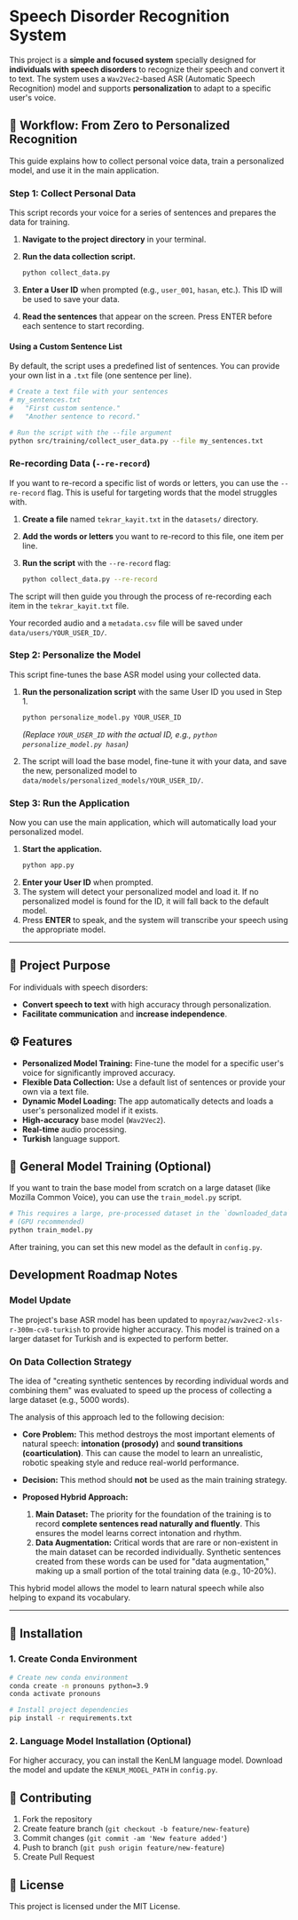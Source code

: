 # Speech Disorder Recognition System

This project is a **simple and focused system** specially designed for **individuals with speech disorders** to recognize their speech and convert it to text. The system uses a `Wav2Vec2`-based ASR (Automatic Speech Recognition) model and supports **personalization** to adapt to a specific user's voice.

## 🚀 Workflow: From Zero to Personalized Recognition

This guide explains how to collect personal voice data, train a personalized model, and use it in the main application.

### Step 1: Collect Personal Data

This script records your voice for a series of sentences and prepares the data for training.

1.  **Navigate to the project directory** in your terminal.
2.  **Run the data collection script.**

    ```bash
    python collect_data.py
    ```
3.  **Enter a User ID** when prompted (e.g., `user_001`, `hasan`, etc.). This ID will be used to save your data.
4.  **Read the sentences** that appear on the screen. Press ENTER before each sentence to start recording.

#### Using a Custom Sentence List

By default, the script uses a predefined list of sentences. You can provide your own list in a `.txt` file (one sentence per line).

```bash
# Create a text file with your sentences
# my_sentences.txt
#   "First custom sentence."
#   "Another sentence to record."

# Run the script with the --file argument
python src/training/collect_user_data.py --file my_sentences.txt
```

### Re-recording Data (`--re-record`)

If you want to re-record a specific list of words or letters, you can use the `--re-record` flag. This is useful for targeting words that the model struggles with.

1.  **Create a file** named `tekrar_kayit.txt` in the `datasets/` directory.
2.  **Add the words or letters** you want to re-record to this file, one item per line.
3.  **Run the script** with the `--re-record` flag:

    ```bash
    python collect_data.py --re-record
    ```

The script will then guide you through the process of re-recording each item in the `tekrar_kayit.txt` file.

Your recorded audio and a `metadata.csv` file will be saved under `data/users/YOUR_USER_ID/`.

### Step 2: Personalize the Model

This script fine-tunes the base ASR model using your collected data.

1.  **Run the personalization script** with the same User ID you used in Step 1.

    ```bash
    python personalize_model.py YOUR_USER_ID
    ```
    *(Replace `YOUR_USER_ID` with the actual ID, e.g., `python personalize_model.py hasan`)*

2.  The script will load the base model, fine-tune it with your data, and save the new, personalized model to `data/models/personalized_models/YOUR_USER_ID/`.

### Step 3: Run the Application

Now you can use the main application, which will automatically load your personalized model.

1.  **Start the application.**
    ```bash
    python app.py
    ```
2.  **Enter your User ID** when prompted.
3.  The system will detect your personalized model and load it. If no personalized model is found for the ID, it will fall back to the default model.
4.  Press **ENTER** to speak, and the system will transcribe your speech using the appropriate model.

---

## 🎯 Project Purpose

For individuals with speech disorders:
- **Convert speech to text** with high accuracy through personalization.
- **Facilitate communication** and **increase independence**.

## ⚙️ Features

- **Personalized Model Training:** Fine-tune the model for a specific user's voice for significantly improved accuracy.
- **Flexible Data Collection:** Use a default list of sentences or provide your own via a text file.
- **Dynamic Model Loading:** The app automatically detects and loads a user's personalized model if it exists.
- **High-accuracy** base model (`Wav2Vec2`).
- **Real-time** audio processing.
- **Turkish** language support.

## 🔧 General Model Training (Optional)

If you want to train the base model from scratch on a large dataset (like Mozilla Common Voice), you can use the `train_model.py` script.

```bash
# This requires a large, pre-processed dataset in the `downloaded_data` folder.
# (GPU recommended)
python train_model.py
```
After training, you can set this new model as the default in `config.py`.

## Development Roadmap Notes

### Model Update

The project's base ASR model has been updated to `mpoyraz/wav2vec2-xls-r-300m-cv8-turkish` to provide higher accuracy. This model is trained on a larger dataset for Turkish and is expected to perform better.

### On Data Collection Strategy

The idea of "creating synthetic sentences by recording individual words and combining them" was evaluated to speed up the process of collecting a large dataset (e.g., 5000 words).

The analysis of this approach led to the following decision:

*   **Core Problem:** This method destroys the most important elements of natural speech: **intonation (prosody)** and **sound transitions (coarticulation)**. This can cause the model to learn an unrealistic, robotic speaking style and reduce real-world performance.

*   **Decision:** This method should **not** be used as the main training strategy.

*   **Proposed Hybrid Approach:**
    1.  **Main Dataset:** The priority for the foundation of the training is to record **complete sentences read naturally and fluently**. This ensures the model learns correct intonation and rhythm.
    2.  **Data Augmentation:** Critical words that are rare or non-existent in the main dataset can be recorded individually. Synthetic sentences created from these words can be used for "data augmentation," making up a small portion of the total training data (e.g., 10-20%).

This hybrid model allows the model to learn natural speech while also helping to expand its vocabulary.

---

## 🚀 Installation

### 1. Create Conda Environment

```bash
# Create new conda environment
conda create -n pronouns python=3.9
conda activate pronouns

# Install project dependencies
pip install -r requirements.txt
```

### 2. Language Model Installation (Optional)

For higher accuracy, you can install the KenLM language model. Download the model and update the `KENLM_MODEL_PATH` in `config.py`.

## 🤝 Contributing

1. Fork the repository
2. Create feature branch (`git checkout -b feature/new-feature`)
3. Commit changes (`git commit -am 'New feature added'`)
4. Push to branch (`git push origin feature/new-feature`)
5. Create Pull Request

## 📄 License

This project is licensed under the MIT License.